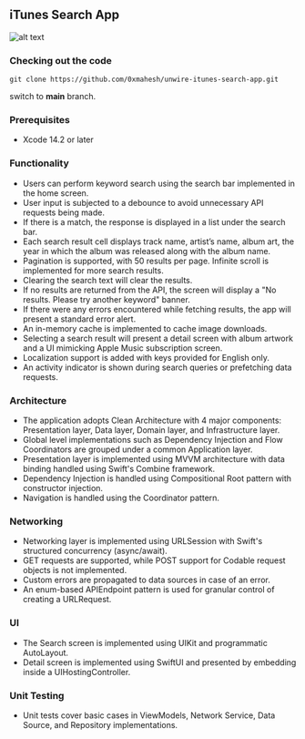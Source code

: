 ## iTunes Search App

![alt text](https://i.ibb.co/LSTpthw/i-Tunes-Search.gif)

### Checking out the code
```
git clone https://github.com/0xmahesh/unwire-itunes-search-app.git
```

switch to <b>main</b> branch.

### Prerequisites
- Xcode 14.2 or later

### Functionality
- Users can perform keyword search using the search bar implemented in the home screen.
- User input is subjected to a debounce to avoid unnecessary API requests being made.
- If there is a match, the response is displayed in a list under the search bar.
- Each search result cell displays track name, artist’s name, album art, the year in which the album was released along with the album name. 
- Pagination is supported, with 50 results per page. Infinite scroll is implemented for more search results.
- Clearing the search text will clear the results.
- If no results are returned from the API, the screen will display a "No results. Please try another keyword" banner.
- If there were any errors encountered while fetching results, the app will present a standard error alert.
- An in-memory cache is implemented to cache image downloads.
- Selecting a search result will present a detail screen with album artwork and a UI mimicking Apple Music subscription screen.
- Localization support is added with keys provided for English only.
- An activity indicator is shown during search queries or prefetching data requests.

### Architecture
- The application adopts Clean Architecture with 4 major components: Presentation layer, Data layer, Domain layer, and Infrastructure layer.
- Global level implementations such as Dependency Injection and Flow Coordinators are grouped under a common Application layer.
- Presentation layer is implemented using MVVM architecture with data binding handled using Swift's Combine framework.
- Dependency Injection is handled using Compositional Root pattern with constructor injection.
- Navigation is handled using the Coordinator pattern.

### Networking
- Networking layer is implemented using URLSession with Swift's structured concurrency (async/await).
- GET requests are supported, while POST support for Codable request objects is not implemented.
- Custom errors are propagated to data sources in case of an error.
- An enum-based APIEndpoint pattern is used for granular control of creating a URLRequest.

### UI
- The Search screen is implemented using UIKit and programmatic AutoLayout.
- Detail screen is implemented using SwiftUI and presented by embedding inside a UIHostingController.

### Unit Testing
- Unit tests cover basic cases in ViewModels, Network Service, Data Source, and Repository implementations.
